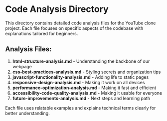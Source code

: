 # Code Analysis Directory

This directory contains detailed code analysis files for the YouTube clone project. Each file focuses on specific aspects of the codebase with explanations tailored for beginners.

## Analysis Files:

1. **html-structure-analysis.md** - Understanding the backbone of our webpage
2. **css-best-practices-analysis.md** - Styling secrets and organization tips
3. **javascript-functionality-analysis.md** - Adding life to static pages
4. **responsive-design-analysis.md** - Making it work on all devices
5. **performance-optimization-analysis.md** - Making it fast and efficient
6. **accessibility-code-quality-analysis.md** - Making it usable for everyone
7. **future-improvements-analysis.md** - Next steps and learning path

Each file uses relatable examples and explains technical terms clearly for better understanding.